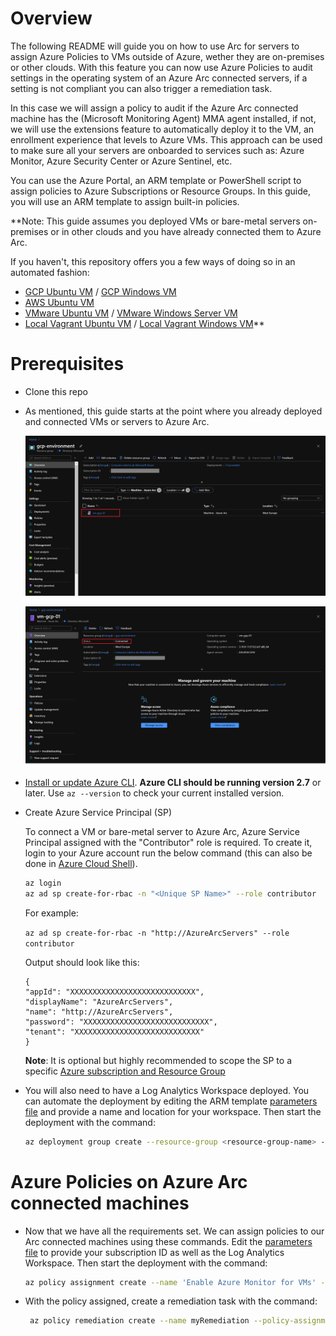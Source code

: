 # Overview

The following README will guide you on how to use Arc for servers to assign Azure Policies to VMs outside of Azure, wether they are on-premises or other clouds. With this feature you can now use Azure Policies to audit settings in the operating system of an Azure Arc connected servers, if a setting is not compliant you can also trigger a remediation task. 

In this case we will assign a policy to audit if the Azure Arc connected machine has the (Microsoft Monitoring Agent) MMA agent installed, if not, we will use the extensions feature to automatically deploy it to the VM, an enrollment experience that levels to Azure VMs. This approach can be used to make sure all your servers are onboarded to services such as: Azure Monitor, Azure Security Center or Azure Sentinel, etc. 

You can use the Azure Portal, an ARM template or PowerShell script to assign policies to Azure Subscriptions or Resource Groups. In this guide, you will use an ARM template to assign built-in policies. 

**Note: This guide assumes you deployed VMs or bare-metal servers on-premises or in other clouds and you have already connected them to Azure Arc. 

If you haven't, this repository offers you a few ways of doing so in an automated fashion:
- [GCP Ubuntu VM](gcp_terraform_ubuntu.md) / [GCP Windows VM](gcp_terraform_windows.md)
- [AWS Ubuntu VM](aws_terraform_ubuntu.md)
- [VMware Ubuntu VM](vmware_terraform_ubuntu.md) / [VMware Windows Server VM](vmware_terraform_winsrv.md)
- [Local Vagrant Ubuntu VM](local_vagrant_ubuntu.md) / [Local Vagrant Windows VM](local_vagrant_windows.md)**


# Prerequisites

* Clone this repo

* As mentioned, this guide starts at the point where you already deployed and connected VMs or servers to Azure Arc.

    ![](../img/vm_policies/01.png)

    ![](../img/vm_policies/02.png)

  
* [Install or update Azure CLI](https://docs.microsoft.com/en-us/cli/azure/install-azure-cli?view=azure-cli-latest). **Azure CLI should be running version 2.7** or later. Use ```az --version``` to check your current installed version.

* Create Azure Service Principal (SP)   

    To connect a VM or bare-metal server to Azure Arc, Azure Service Principal assigned with the "Contributor" role is required. To create it, login to your Azure account run the below command (this can also be done in [Azure Cloud Shell](https://shell.azure.com/)).

    ```bash
    az login
    az ad sp create-for-rbac -n "<Unique SP Name>" --role contributor
    ```

    For example:

    ```az ad sp create-for-rbac -n "http://AzureArcServers" --role contributor```

    Output should look like this:

    ```
    {
    "appId": "XXXXXXXXXXXXXXXXXXXXXXXXXXXX",
    "displayName": "AzureArcServers",
    "name": "http://AzureArcServers",
    "password": "XXXXXXXXXXXXXXXXXXXXXXXXXXXX",
    "tenant": "XXXXXXXXXXXXXXXXXXXXXXXXXXXX"
    }
    ```
    
    **Note**: It is optional but highly recommended to scope the SP to a specific [Azure subscription and Resource Group](https://docs.microsoft.com/en-us/cli/azure/ad/sp?view=azure-cli-latest) 

* You will also need to have a Log Analytics Workspace deployed. You can automate the deployment by editing the ARM template [parameters file](../policies/arm/log_analytics-template.parameters.json) and provide a name and location for your workspace. Then start the deployment with the command: 

    ```bash
    az deployment group create --resource-group <resource-group-name> --template-file <path-to-template> --parameters <path-to-parametersfile>
    ```

# Azure Policies on Azure Arc connected machines

* Now that we have all the requirements set. We can assign policies to our Arc connected machines using these commands. Edit the [parameters file](../policies/arm/policy.json) to provide your subscription ID as well as the Log Analytics Workspace. Then start the deployment with the command: 

    ```bash
    az policy assignment create --name 'Enable Azure Monitor for VMs' --scope '/subscriptions/<subscription_id>/resourceGroups/<resource_group>' --policy-set-definition '55f3eceb-5573-4f18-9695-226972c6d74a' -p "<path_to_json>" --assign-identity --location "<region>"
    ```

* With the policy assigned, create a remediation task with the command: 

   ```bash
    az policy remediation create --name myRemediation --policy-assignment '/subscriptions/<subscriptionId>/providers/Microsoft.Authorization/policyAssignments/Enable Azure Monitor for VMs'
    ```
